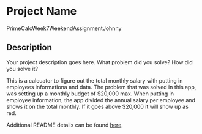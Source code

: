 # Project Name

PrimeCalcWeek7WeekendAssignmentJohnny

## Description

Your project description goes here. What problem did you solve? How did you solve it?

This is a calcuator to figure out the total monthly salary with putting in employees informationa and data. The problem that was solved in this app, was setting up a monthly budget of $20,000 max. When putting in employee information, the app divided the annual salary per employee and shows it on the total monthly. If it goes above $20,000 it will show up as red. 

Additional README details can be found [here](https://github.com/PrimeAcademy/readme-template/blob/master/README.md).
